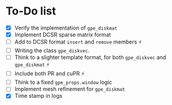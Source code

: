 # To-Do list
- [x] Verify the implementation of `gpe_diskmat`
- [x] Implement DCSR sparse matrix format
- [ ] Add to DCSR format `insert` and `remove` members :zap:
- [ ] Writing the class `gpe_diskvec`.
- [ ] Think to a slighter template format, for both `gpe_diskvec` and `gpe_diskmat` :zap:
- [ ] Include both PR and cuPR :zap:
- [ ] Think to a fixed `gpe_props.window` logic
- [ ] Implement mesh refinement for `gpe_diskmat`
- [x] Time stamp in logs
